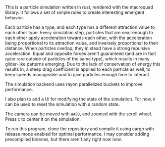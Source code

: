 This is a particle simulation written in rust, rendered with the macroquad library. It follows a set of simple rules to create interesting emergent behavior. 
  
Each particle has a type, and each type has a different attraction value to each other type. Every simulation step, particles that are near enough to each other apply acceleration towards each other, with the acceleration being proportional to its attraction value, and inversely proportional to their distance. When particles overlap, they in stead have a strong repulsive acceleration. Equal and opposite forces aren't guaranteed (and are in fact quite rare outside of particles of the same type), which results in many glider-like patterns emerging. Due to the lack of conservation of energy this results in, a steep drag coefficient is applied to each particle as well, to keep speeds manageable and to give particles enough time to interact. 

The simulation backend uses rayon parallelized buckets to improve performance. 

I also plan to add a UI for modifying the state of the simulation. For now, `R` can be used to reset the simulation with a random state. 

The camera can be moved with `WASD`, and zoomed with the scroll wheel. Press `C` to center it on the simulation. 

To run this program, clone the repository and compile it using cargo with release mode enabled for optimal performance. I may consider adding precompiled binaries, but there aren't any right now now. 
